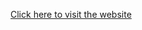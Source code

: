 [Click here to visit the website](./index.html)




<!-- 

make sure the redirection is happening as https://samg1123.github.io/Galactic/mentor/... or https://samg1123.github.io/Galactic/student/...

and not https://samg1123.github.io/Galactic/Mentor/... or https://samg1123.github.io/Galactic/Student/...

-->
